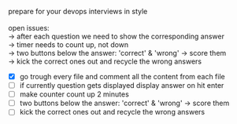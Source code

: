 prepare for your devops interviews in style
<br><br>
open issues:<br>
-> after each question we need to show the corresponding answer<br>
-> timer needs to count up, not down<br>
-> two buttons below the answer: 'correct' & 'wrong' -> score them<br>
-> kick the correct ones out and recycle the wrong answers<br>

- [x] go trough every file and comment all the content from each file 
- [ ] if currently question gets displayed display answer on hit enter 
- [ ] make counter count up 2 minutes
- [ ] two buttons below the answer: 'correct' & 'wrong' -> score them
- [ ] kick the correct ones out and recycle the wrong answers